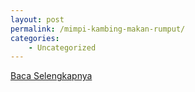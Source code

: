 ```yaml
---
layout: post
permalink: /mimpi-kambing-makan-rumput/
categories:
    - Uncategorized
---
```


[Baca Selengkapnya](/10)